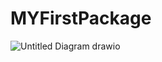 
# MYFirstPackage
![Untitled Diagram drawio](https://github.com/anurag18/MYFirstPackage/assets/6083479/4d0fcd9f-3766-461f-9bb8-44b907051d0c)
